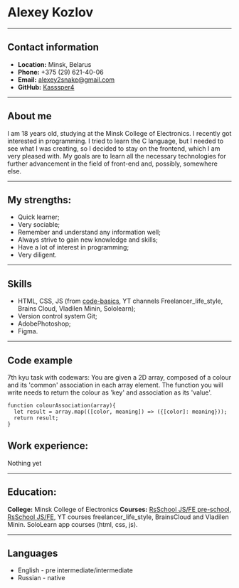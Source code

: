# __Alexey Kozlov__

***

## __Contact information__

* __Location:__ Minsk, Belarus
* __Phone:__ +375 (29) 621-40-06
* __Email:__ alexey2snake@gmail.com
* __GitHub:__ [Kasssper4](https://github.com/Kasssper4)

***

## __About me__

I am 18 years old, studying at the Minsk College of Electronics.
I recently got interested in programming. I tried to learn the C language, but I needed to see what I was creating, so I decided to stay on the frontend, which I am very pleased with.
My goals are to learn all the necessary technologies for further advancement in the field of front-end and, possibly, somewhere else.
***

## __My strengths:__
  * Quick learner;
  * Very sociable;
  * Remember and understand any information well;
  * Always strive to gain new knowledge and skills;
  * Have a lot of interest in programming;
  * Very diligent.

***

## __Skills__
* HTML, CSS, JS (from [code-basics](https://ru.code-basics.com), YT channels Freelancer_life_style, Brains Cloud, Vladilen Minin, Sololearn);
* Version control system Git;
* AdobePhotoshop;
* Figma.
***

## __Code example__

7th kyu task with codewars:
You are given a 2D array, composed of a colour and its 'common' association in each array element. The function you will write needs to return the colour as 'key' and association as its 'value'.
```
function colourAssociation(array){
  let result = array.map(([color, meaning]) => ({[color]: meaning}));
  return result;
}
```

## __Work experience:__
Nothing yet

***

## __Education:__

__College:__ Minsk College of Electronics
__Courses:__ [RsSchool JS/FE pre-school](https://rs.school/js/), [RsSchool JS/FE](https://rs.school/js/), YT courses freelancer_life_style, BrainsCloud and Vladilen Minin. SoloLearn app courses (html, css, js).

***

## __Languages__
* English - pre intermediate/intermediate
* Russian - native

